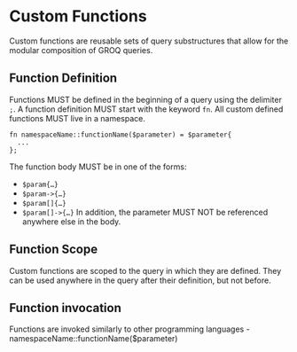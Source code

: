 # Custom Functions

Custom functions are reusable sets of query substructures that allow for the modular composition of GROQ queries.

## Function Definition

Functions MUST be defined in the beginning of a query using the delimiter `;`.
A function definition MUST start with the keyword `fn`.
All custom defined functions MUST live in a namespace.

```
fn namespaceName::functionName($parameter) = $parameter{
  ...
};
```

The function body MUST be in one of the forms:

- `$param{…}`
- `$param->{…}`
- `$param[]{…}`
- `$param[]->{…}`
  In addition, the parameter MUST NOT be referenced anywhere else in the body.

## Function Scope

Custom functions are scoped to the query in which they are defined. They can be used anywhere in the query after their definition, but not before.

## Function invocation

Functions are invoked similarly to other programming languages - namespaceName::functionName($parameter)
